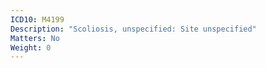 ```yaml
---
ICD10: M4199
Description: "Scoliosis, unspecified: Site unspecified"
Matters: No
Weight: 0
---
```


